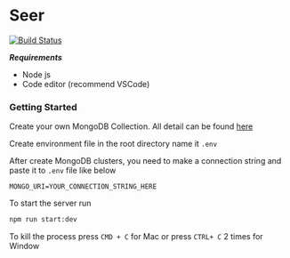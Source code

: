 # Seer

[![Build Status](https://travis-ci.com/MinhPhu0304/Seer.svg?branch=master)](https://travis-ci.com/MinhPhu0304/Seer)

***Requirements***

- Node js
- Code editor (recommend VSCode)

### Getting Started

Create your own MongoDB Collection. All detail can be found [here](https://docs.atlas.mongodb.com/getting-started/)

Create environment file in the root directory name it ```.env```

After create MongoDB clusters, you need to make a connection string and paste it to ```.env``` file like below

```
MONGO_URI=YOUR_CONNECTION_STRING_HERE
```

To start the server run 
```Bash
npm run start:dev
```

To kill the process press ```CMD + C``` for Mac or press ```CTRL+ C``` 2 times for Window 
